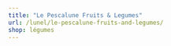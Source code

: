 ```yaml
---
title: "Le Pescalune Fruits & Legumes"
url: /lunel/le-pescalune-fruits-and-legumes/
shop: légumes
---
```

